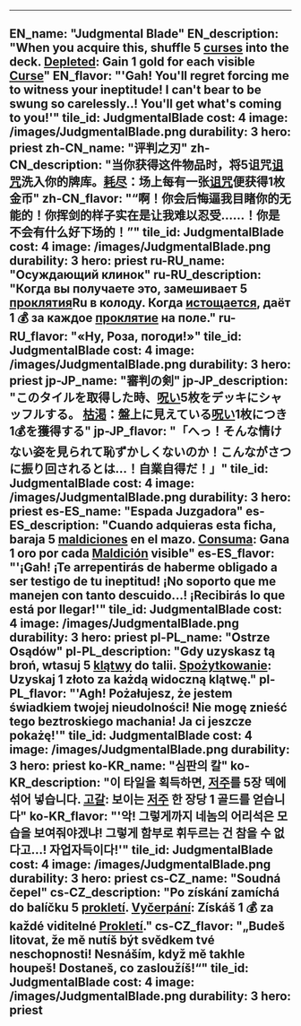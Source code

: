 ---

EN_name: "Judgmental Blade"
EN_description: "When you acquire this, shuffle 5 <u>curses</u> into the deck. <u>Depleted</u>: Gain 1 gold for each visible <u>Curse</u>"
EN_flavor: "'Gah! You'll regret forcing me to witness your ineptitude!  I can't bear to be swung so carelessly..! You'll get what's coming to you!'"
tile_id: JudgmentalBlade
cost: 4
image: /images/JudgmentalBlade.png
durability: 3
hero: priest
zh-CN_name: "评判之刃"
zh-CN_description: "当你获得这件物品时，将5诅咒<u>诅咒</u>洗入你的牌库。<u>耗尽</u>：场上每有一张<u>诅咒</u>便获得1枚金币"
zh-CN_flavor: "“啊！你会后悔逼我目睹你的无能的！你挥剑的样子实在是让我难以忍受……！你是不会有什么好下场的！”"
tile_id: JudgmentalBlade
cost: 4
image: /images/JudgmentalBlade.png
durability: 3
hero: priest
ru-RU_name: "Осуждающий клинок"
ru-RU_description: "Когда вы получаете это, замешивает 5 <u>проклятия</u>Ru в колоду. Когда <u>истощается</u>, даёт 1 💰 за каждое <u>проклятие</u> на поле."
ru-RU_flavor: "«Ну, Роза, погоди!»"
tile_id: JudgmentalBlade
cost: 4
image: /images/JudgmentalBlade.png
durability: 3
hero: priest
jp-JP_name: "審判の剣"
jp-JP_description: "このタイルを取得した時、<u>呪い</u>5枚をデッキにシャッフルする。
<u>枯渇</u>：盤上に見えている<u>呪い</u>1枚につき1💰を獲得する"
jp-JP_flavor: "「へっ！そんな情けない姿を見られて恥ずかしくないのか！こんながさつに振り回されるとは…！自業自得だ！」"
tile_id: JudgmentalBlade
cost: 4
image: /images/JudgmentalBlade.png
durability: 3
hero: priest
es-ES_name: "Espada Juzgadora"
es-ES_description: "Cuando adquieras esta ficha, baraja 5 <u>maldiciones</u> en el mazo. <u>Consuma</u>: Gana 1 oro por cada <u>Maldición</u> visible"
es-ES_flavor: "'¡Gah! ¡Te arrepentirás de haberme obligado a ser testigo de tu ineptitud! ¡No soporto que me manejen con tanto descuido...! ¡Recibirás lo que está por llegar!'"
tile_id: JudgmentalBlade
cost: 4
image: /images/JudgmentalBlade.png
durability: 3
hero: priest
pl-PL_name: "Ostrze Osądów"
pl-PL_description: "Gdy uzyskasz tą broń, wtasuj 5 <u>klątwy</u> do talii. <u>Spożytkowanie</u>: Uzyskaj 1 złoto za każdą widoczną klątwę."
pl-PL_flavor: "'Agh! Pożałujesz, że jestem świadkiem twojej nieudolności! Nie mogę znieść tego beztroskiego machania! Ja ci jeszcze pokażę!'"
tile_id: JudgmentalBlade
cost: 4
image: /images/JudgmentalBlade.png
durability: 3
hero: priest
ko-KR_name: "심판의 칼"
ko-KR_description: "이 타일을 획득하면, <u>저주</u>를 5장 덱에 섞어 넣습니다. <u>고갈</u>: 보이는 <u>저주</u> 한 장당 1 골드를 얻습니다"
ko-KR_flavor: "'악! 그렇게까지 네놈의 어리석은 모습을 보여줘야겠냐! 그렇게 함부로 휘두르는 건 참을 수 없다고...! 자업자득이다!'"
tile_id: JudgmentalBlade
cost: 4
image: /images/JudgmentalBlade.png
durability: 3
hero: priest
cs-CZ_name: "Soudná čepel"
cs-CZ_description: "Po získání zamíchá do balíčku 5 <u>prokletí</u>. <u>Vyčerpání</u>: Získáš 1 💰 za každé viditelné <u>Prokletí</u>."
cs-CZ_flavor: "„Budeš litovat, že mě nutíš být svědkem tvé neschopnosti! Nesnáším, když mě takhle houpeš! Dostaneš, co zasloužíš!“"
tile_id: JudgmentalBlade
cost: 4
image: /images/JudgmentalBlade.png
durability: 3
hero: priest
---
